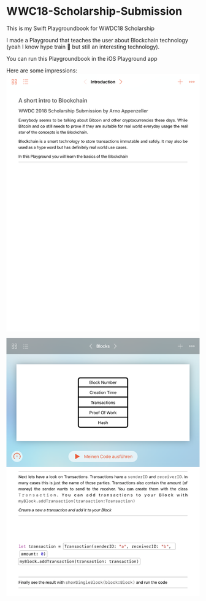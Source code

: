 # WWC18-Scholarship-Submission
This is my Swift Playgroundbook for WWDC18 Scholarship

I made a Playground that teaches the user about Blockchain technology (yeah I know hype train 🚅 but still an interesting technology).

You can run this Playgroundbook in the iOS Playground app

Here are some impressions:
![intro](intro.png)

![blocks](blocks.png)
